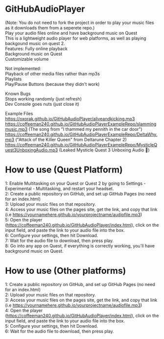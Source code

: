 # GitHubAudioPlayer
(Note: You do not need to fork the project in order to play your music files as it downloads them from a seperete repo.)      
Play your audio files online and have background music on Quest   
This is a lightweight audio player for web platforms, as well as playing backgound music on quest 2.    
Features: 
Fully online playback   
Background music on Quest   
Customizable volume   

Not implemented:    
Playback of other media files rather than mp3s    
Playlists   
Play/Pause Buttons (because they didn't work)   

Known Bugs    
Stops working randomly (just refresh)   
Dev Console goes nuts (just close it)    

Example Files  
https://oxorak.github.io/GitHubAudioPlayer/aliveandkicking.mp3
https://coffeeman240.github.io/GitHubAudioPlayerExampleRepo/slammingmusic.mp3 (The song from "I thammed my pennith in the car door")      
https://coffeeman240.github.io/GitHubAudioPlayerExampleRepo/DeltaWhy.mp3 ("Attack of the Killer Queen" from Deltarune Chapter 2)      
https://coffeeman240.github.io/GitHubAudioPlayerExampleRepo/MysticleQuest3UnboxingAudio.mp3 (Leaked Mysticle Quest 3 Unboxing Audio :troll:)      
# How to use (Quest Platform)

1: Enable Multitasking on your Quest or Quest 2 by going to Settings - Experimental - Multitasking, and restart your headset.  
2: Create a public repository on GitHub, and set up GitHub Pages (no need for an index.html)  
3: Upload your music files on that repository.  
4: Access your music files on the pages site, get the link, and copy that link (i.e https://yournamehere.github.io/yourprojectname/audiofile.mp3)   
5: Open the player (https://coffeeman240.github.io/GitHubAudioPlayer/index.html), click on the input field, and paste the link to your audio file into the box.   
6: Configure your settings, then hit Download.     
7: Wait for the audio file to download, then press play.     
8: Go into any app on Quest, if everything is correctly working, you'll have background music on Quest.   


# How to use (Other platforms)

1: Create a public repository on GitHub, and set up GitHub Pages (no need for an index.html)    
2: Upload your music files on that repository.    
3: Access your music files on the pages site, get the link, and copy that link (i.e https://yournamehere.github.io/yourprojectname/audiofile.mp3)   
4: Open the player (https://coffeeman240.github.io/GitHubAudioPlayer/index.html), click on the input field, and paste the link to your audio file into the box.   
5: Configure your settings, then hit Download.    
6: Wait for the audio file to download, then press play.    

